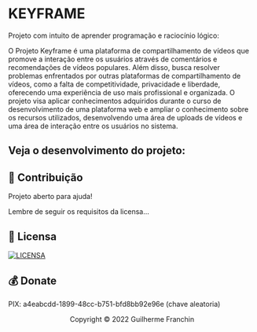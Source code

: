 # KEYFRAME

Projeto com intuito de aprender programação e raciocínio lógico:

O Projeto Keyframe é uma plataforma de compartilhamento de vídeos que promove a interação entre os usuários através de comentários e recomendações de vídeos populares. Além disso, busca resolver problemas enfrentados por outras plataformas de compartilhamento de vídeos, como a falta de competitividade, privacidade e liberdade, oferecendo uma experiência de uso mais profissional e organizada. O projeto visa aplicar conhecimentos adquiridos durante o curso de desenvolvimento de uma plataforma web e ampliar o conhecimento sobre os recursos utilizados, desenvolvendo uma área de uploads de vídeos e uma área de interação entre os usuários no sistema.
## Veja o desenvolvimento do projeto:
## 🤝 Contribuição

Projeto aberto para ajuda!

Lembre de seguir os requisitos da licensa...

## 🔖 Licensa
[![LICENSA](https://img.shields.io/badge/Custom_GPL_3.0-E58080?style=for-the-badge&logo=bookstack&logoColor=white)](/LICENSE)

## 💰 Donate
PIX: a4eabcdd-1899-48cc-b751-bfd8bb92e96e (chave aleatoria)

<p align="center">Copyright © 2022 Guilherme Franchin</p>
